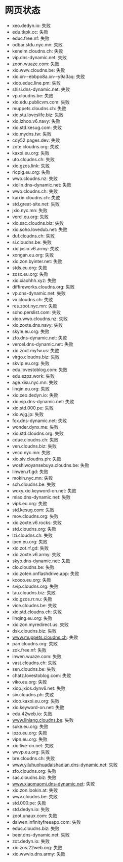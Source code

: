 # 网页状态
- xeo.dedyn.io: 失败
- edu.tkpk.cc: 失败
- educ.free.nf: 失败
- odbar.stdu.nyc.mn: 失败
- kenelm.cloudns.ch: 失败
- vip.dns-dynamic.net: 失败
- zoon.wuaze.com: 失败
- xio.wwv.cloudns.be: 失败
- xio.xn--ebbpo8a.xn--y9a3aq: 失败
- xioo.educ.line.pm: 失败
- shisi.dns-dynamic.net: 失败
- vp.cloudns.be: 失败
- xio.edu.publicvm.com: 失败
- muppets.cloudns.ch: 失败
- xio.stu.loveslife.biz: 失败
- xio.lzhoo.v6.navy: 失败
- xio.std.kesug.com: 失败
- xio.mydns.tw: 失败
- cdy52.pages.dev: 失败
- zote.cloudns.org: 失败
- kaxoi.eu.org: 失败
- uto.cloudns.ch: 失败
- xio.gzos.link: 失败
- ricpig.eu.org: 失败
- wwo.cloudns.nz: 失败
- xiolin.dns-dynamic.net: 失败
- wwo.cloudns.ch: 失败
- kaixin.cloudns.ch: 失败
- std.great-site.net: 失败
- jxio.nyc.mn: 失败
- vercl.eu.org: 失败
- xio.sac.cloudns.biz: 失败
- xio.soho.lovedub.net: 失败
- duf.cloudns.ch: 失败
- si.cloudns.be: 失败
- xio.jxsio.v6.army: 失败
- xongan.eu.org: 失败
- xio.zon.byinter.net: 失败
- stds.eu.org: 失败
- zosx.eu.org: 失败
- xio.xiaohhh.xyz: 失败
- diffireworks.cloudns.org: 失败
- vp.dns-dynamic.net: 失败
- vx.cloudns.ch: 失败
- res.zoot.nyc.mn: 失败
- soho.perslist.com: 失败
- xioo.wwo.cloudns.nz: 失败
- xio.zoxte.dns.navy: 失败
- skyle.eu.org: 失败
- zfo.dns-dynamic.net: 失败
- vercel.dns-dynamic.net: 失败
- xio.zoot.myfw.us: 失败
- virgo.cloudns.biz: 失败
- skvip.eu.org: 失败
- edu.lovestoblog.com: 失败
- edu.ezpz.work: 失败
- age.xisu.nyc.mn: 失败
- linqin.eu.org: 失败
- xio.xeo.dedyn.io: 失败
- xio.vip.dns-dynamic.net: 失败
- xio.std.000.pe: 失败
- xio.wjg.jp: 失败
- fox.dns-dynamic.net: 失败
- wonder.dynx.me: 失败
- xio.std.cloudns.org: 失败
- cdue.cloudns.ch: 失败
- ven.cloudns.biz: 失败
- veco.nyc.mn: 失败
- xio.siv.cloudns.ph: 失败
- woshiwoyansebuya.cloudns.be: 失败
- linwen.rf.gd: 失败
- mokin.nyc.mn: 失败
- sch.cloudns.be: 失败
- woxy.xio.keyword-on.net: 失败
- miao.dns-dynamic.net: 失败
- vipk.eu.org: 失败
- std.kesug.com: 失败
- mov.cloudns.org: 失败
- xio.zoxte.v6.rocks: 失败
- std.cloudns.org: 失败
- lzi.cloudns.ch: 失败
- ipen.eu.org: 失败
- xio.zot.rf.gd: 失败
- xio.zoxte.v6.army: 失败
- skyo.dns-dynamic.net: 失败
- clo.cloudns.be: 失败
- xio.zoten.onflashdrive.app: 失败
- kcoco.eu.org: 失败
- svip.cloudns.org: 失败
- tau.cloudns.biz: 失败
- xio.gzos.rr.nu: 失败
- vice.cloudns.be: 失败
- xio.std.cloudns.ch: 失败
- linqing.eu.org: 失败
- xio.zon.myredirect.us: 失败
- dsk.cloudns.biz: 失败
- www.muppets.cloudns.ch: 失败
- pan.cloudns.org: 失败
- zok.free.nf: 失败
- inwen.wuaze.com: 失败
- vast.cloudns.ch: 失败
- sen.cloudns.be: 失败
- chatz.lovestoblog.com: 失败
- viko.eu.org: 失败
- xioo.jxios.dynv6.net: 失败
- siv.cloudns.ph: 失败
- xioo.kaxoi.eu.org: 失败
- xio.keyword-on.net: 失败
- edu.42web.io: 失败
- www.liniang.cloudns.be: 失败
- suke.eu.org: 失败
- ipzo.eu.org: 失败
- vipn.eu.org: 失败
- xio.live-on.net: 失败
- wvvp.eu.org: 失败
- bre.cloudns.ch: 失败
- www.yiluhuohuadaishadian.dns-dynamic.net: 失败
- zfo.cloudns.org: 失败
- sac.cloudns.biz: 失败
- www.xiaomaomi.dns-dynamic.net: 失败
- xio.zon.lookin.at: 失败
- wwv.cloudns.be: 失败
- std.000.pe: 失败
- std.dedyn.io: 失败
- zoot.unaux.com: 失败
- daiwen.infinityfreeapp.com: 失败
- educ.cloudns.biz: 失败
- beer.dns-dynamic.net: 失败
- zot.dedyn.io: 失败
- xio.zos.22web.org: 失败
- xio.wwvio.dns.army: 失败
